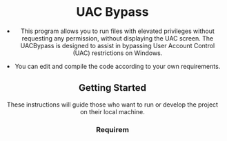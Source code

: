 <div align="center">

# UAC Bypass

- This program allows you to run files with elevated privileges without requesting any permission, without displaying the UAC screen. The UACBypass is designed to assist in bypassing User Account Control (UAC) restrictions on Windows.


- You can edit and compile the code according to your own requirements.

## Getting Started

These instructions will guide those who want to run or develop the project on their local machine.

### Requirem